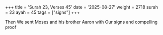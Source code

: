 +++
title = 'Surah 23, Verses 45'
date = '2025-08-27'
weight = 2718
surah = 23
ayah = 45
tags = ["signs"]
+++

Then We sent Moses and his brother Aaron with Our signs and compelling proof